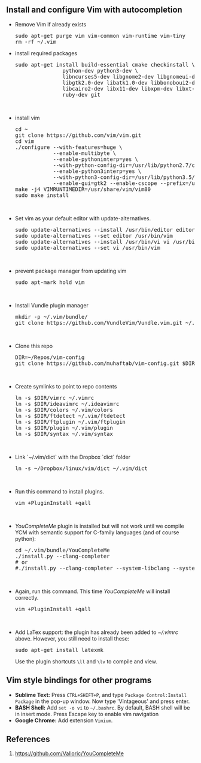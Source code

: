 ## Install and configure Vim with autocompletion
<ul>
 	<li>Remove Vim if already exists
<pre code="" bash="">sudo apt-get purge vim vim-common vim-runtime vim-tiny
rm -rf ~/.vim
</pre>
</li>
 	<li>install required packages
<pre code="" bash="" class="">sudo apt-get install build-essential cmake checkinstall \
               python-dev python3-dev \
               libncurses5-dev libgnome2-dev libgnomeui-dev \
               libgtk2.0-dev libatk1.0-dev libbonoboui2-dev \
               libcairo2-dev libx11-dev libxpm-dev libxt-dev python-dev \
               ruby-dev git
</pre>
</li>


&nbsp;
 	<li>install vim
<pre code="" bash="">cd ~
git clone https://github.com/vim/vim.git
cd vim
./configure --with-features=huge \
            --enable-multibyte \
            --enable-pythoninterp=yes \
            --with-python-config-dir=/usr/lib/python2.7/config-x86_64-linux-gnu \
            --enable-python3interp=yes \
            --with-python3-config-dir=/usr/lib/python3.5/config-x86_64-linux-gnu \
            --enable-gui=gtk2 --enable-cscope --prefix=/usr
make -j4 VIMRUNTIMEDIR=/usr/share/vim/vim80
sudo make install
</pre>
</li>


&nbsp;
 	<li>Set vim as your default editor with update-alternatives.
<pre>sudo update-alternatives --install /usr/bin/editor editor /usr/bin/vim 1
sudo update-alternatives --set editor /usr/bin/vim
sudo update-alternatives --install /usr/bin/vi vi /usr/bin/vim 1
sudo update-alternatives --set vi /usr/bin/vim
</pre>
</li>


&nbsp;
 	<li>prevent package manager from updating vim
<pre code="" bash="" class="">sudo apt-mark hold vim</pre>
</li>


&nbsp;
 	<li>Install Vundle plugin manager
<pre class="lang:default decode:true">mkdir -p ~/.vim/bundle/
git clone https://github.com/VundleVim/Vundle.vim.git ~/.vim/bundle/Vundle.vim</pre>
</li>

&nbsp;
 	<li>Clone this repo
<pre class="lang:default decode:true">
DIR=~/Repos/vim-config
git clone https://github.com/muhaftab/vim-config.git $DIR</pre>
</li>


&nbsp;
<li>Create symlinks to point to repo contents
<pre class="lang:default decode:true">
ln -s $DIR/vimrc ~/.vimrc
ln -s $DIR/ideavimrc ~/.ideavimrc
ln -s $DIR/colors ~/.vim/colors
ln -s $DIR/ftdetect ~/.vim/ftdetect
ln -s $DIR/ftplugin ~/.vim/ftplugin
ln -s $DIR/plugin ~/.vim/plugin
ln -s $DIR/syntax ~/.vim/syntax
</pre>
</li>

&nbsp;
<li>Link `~/.vim/dict` with the Dropbox `dict` folder
<pre class="lang:default decode:true">
ln -s ~/Dropbox/linux/vim/dict ~/.vim/dict
</pre>
</li>


&nbsp;
 	<li>Run this command to install plugins.
<pre code="" bash="">vim +PluginInstall +qall</pre>
</li>


&nbsp;
 	<li><em>YouCompleteMe</em> plugin is installed but will not work until we compile YCM with semantic support for C-family languages (and of course python):
<pre code="" bash="">cd ~/.vim/bundle/YouCompleteMe
./install.py --clang-completer
# or
#./install.py --clang-completer --system-libclang --system-boost
</pre>
</li>


&nbsp;
 	<li>Again, run this command. This time <em>YouCompleteMe</em> will install correctly.
<pre code="" bash="">vim +PluginInstall +qall</pre>
</li>


&nbsp;
 	<li>Add LaTex support: the plugin has already been added to <em>~/.vimrc</em> above. However, you still need to install these:
<pre>sudo apt-get install latexmk
</pre>
Use the plugin shortcuts <code>\ll</code> and <code>\lv</code> to compile and view.</li>
</ul>

## Vim style bindings for other programs
<ul>
  <li><strong>Sublime Text:</strong> Press <code>CTRL+SHIFT+P</code>, and type <code>Package Control:Install Package</code> in the pop-up window. Now type 'Vintageous' and press enter.</li>
  <li><strong>BASH Shell:</strong> Add <code>set -o vi</code> to <code>~/.bashrc</code>. By default, BASH shell will be in insert mode. Press Escape key to enable vim navigation</li> 
  <li><strong>Google Chrome:</strong> Add extension <code>Vimium</code>.</li> 
</ul>

## References
1. https://github.com/Valloric/YouCompleteMe
